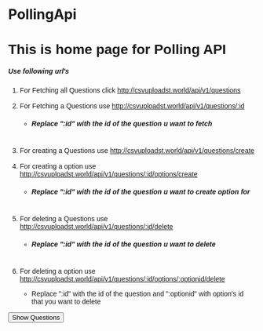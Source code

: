 # PollingApi


<div style="font-family:'Lucida Sans', 'Lucida Sans Regular', 'Lucida Grande', 'Lucida Sans Unicode', Geneva, Verdana, sans-serif ;">
    <h1>This is home page for Polling API </h1>

<h5>Use following url's </h5>
<ol>
    <li> For Fetching all Questions click <u>http://csvuploadst.world/api/v1/questions </u> </li>
    <br>
    <li> For Fetching a Questions use <u>http://csvuploadst.world/api/v1/questions/:id</u> </li>
    <ul>
        <li><h5>Replace ":id"  with the id of the question u want to fetch</h5></li>
    </ul>
    <br>
    <li> For creating a Questions use <u >http://csvuploadst.world/api/v1/questions/create</u> </li>
    <br>
    <li> For creating a option use <u >http://csvuploadst.world/api/v1/questions/:id/options/create</u> </li>
    <ul>
        <li><h5>Replace ":id"  with the id of the question u want to create option for</h5></li>
    </ul>
    <br>
    <li> For deleting a Questions use <u>http://csvuploadst.world/api/v1/questions/:id/delete</u> </li>
    <ul>
        <li><h5>Replace ":id"  with the id of the question u want to delete</h5></li>
    </ul>
    <br>
    <li> For deleting a option use <u>http://csvuploadst.world/api/v1/questions/:id/options/:optionid/delete</u> </li>
    <ul>
        <li>Replace ":id"  with the id of the question and ":optionid" with option's id that you want to delete</li>
    </ul>
</ol>
<a href="http://localhost:8000/api/v1/questions"><button>Show Questions</button></a>
<!-- <a href="questions/create"><button>Create Question</button></a> -->

<!-- <a href="questions/delete"><button>Delete A Question</button></a> -->
</div>
